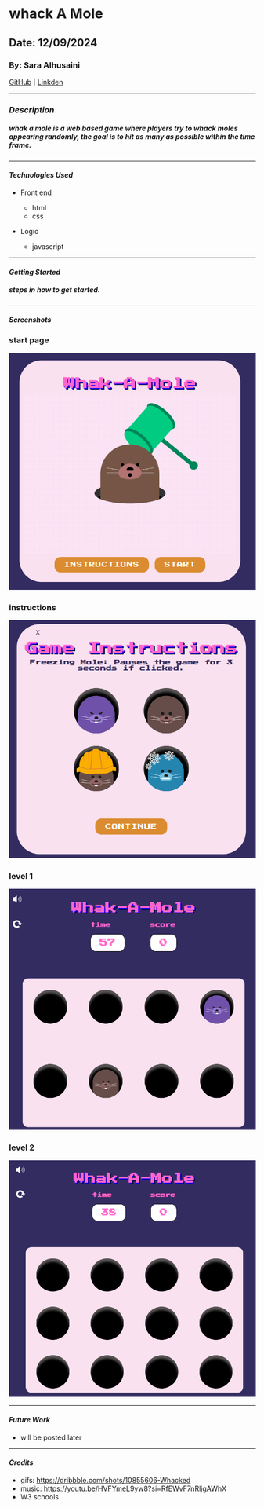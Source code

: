 # whack A Mole

## Date: 12/09/2024

### By: Sara Alhusaini

[GitHub](https://github.com/saraisa12)
|
[Linkden](http://www.duckduckgo.com)

---

### **_Description_**

##### whak a mole is a web based game where players try to whack moles appearing randomly, the goal is to hit as many as possible within the time frame.

---

#### **_Technologies Used_**

- Front end

  - html
  - css

- Logic
  - javascript

---

#### **_Getting Started_**

##### steps in how to get started.

---

#### **_Screenshots_**

### start page

![Image](screenshots/start.png)

### instructions

![Image](screenshots/instructions.png)

### level 1

![Image](screenshots/level1.png)

### level 2

![Image](screenshots/level2.png)

---

#### **_Future Work_**

- will be posted later

---

#### **_Credits_**

- gifs: https://dribbble.com/shots/10855606-Whacked
- music: https://youtu.be/HVFYmeL9yw8?si=RfEWvF7nRljgAWhX
- W3 schools
